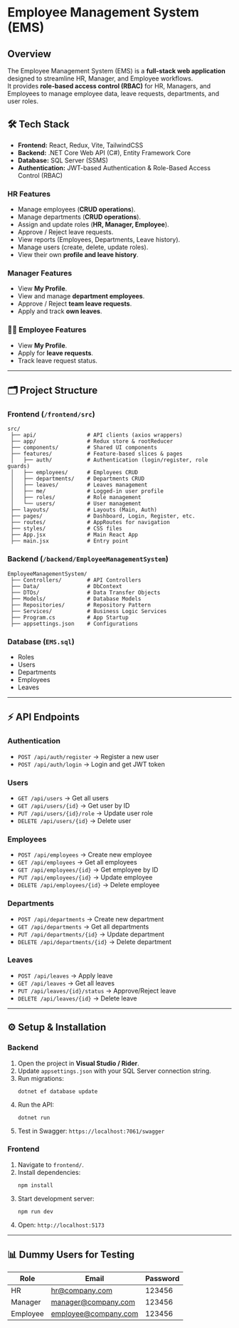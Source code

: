 # Employee Management System (EMS)

##  Overview
The Employee Management System (EMS) is a **full-stack web application** designed to streamline HR, Manager, and Employee workflows.  
It provides **role-based access control (RBAC)** for HR, Managers, and Employees to manage employee data, leave requests, departments, and user roles.

## 🛠️ Tech Stack
- **Frontend:** React, Redux, Vite, TailwindCSS  
- **Backend:** .NET Core Web API (C#), Entity Framework Core  
- **Database:** SQL Server (SSMS)  
- **Authentication:** JWT-based Authentication & Role-Based Access Control (RBAC)  

###  HR Features
- Manage employees (**CRUD operations**).  
- Manage departments (**CRUD operations**).  
- Assign and update roles (**HR, Manager, Employee**).  
- Approve / Reject leave requests.  
- View reports (Employees, Departments, Leave history).  
- Manage users (create, delete, update roles).  
- View their own **profile and leave history**.  

###   Manager Features
- View **My Profile**.  
- View and manage **department employees**.  
- Approve / Reject **team leave requests**.  
- Apply and track **own leaves**.  

### 👨‍🔧 Employee Features
- View **My Profile**.  
- Apply for **leave requests**.  
- Track leave request status.  

---

## 🗂️ Project Structure

### Frontend (`/frontend/src`)
```
src/
 ├── api/                # API clients (axios wrappers)
 ├── app/                # Redux store & rootReducer
 ├── components/         # Shared UI components
 ├── features/           # Feature-based slices & pages
 │   ├── auth/           # Authentication (login/register, role guards)
 │   ├── employees/      # Employees CRUD
 │   ├── departments/    # Departments CRUD
 │   ├── leaves/         # Leaves management
 │   ├── me/             # Logged-in user profile
 │   ├── roles/          # Role management
 │   └── users/          # User management
 ├── layouts/            # Layouts (Main, Auth)
 ├── pages/              # Dashboard, Login, Register, etc.
 ├── routes/             # AppRoutes for navigation
 ├── styles/             # CSS files
 ├── App.jsx             # Main React App
 ├── main.jsx            # Entry point
```

### Backend (`/backend/EmployeeManagementSystem`)
```
EmployeeManagementSystem/
 ├── Controllers/        # API Controllers
 ├── Data/               # DbContext
 ├── DTOs/               # Data Transfer Objects
 ├── Models/             # Database Models
 ├── Repositories/       # Repository Pattern
 ├── Services/           # Business Logic Services
 ├── Program.cs          # App Startup
 ├── appsettings.json    # Configurations
```

### Database (`EMS.sql`)
- Roles  
- Users  
- Departments  
- Employees  
- Leaves  

---

## ⚡ API Endpoints

### Authentication
- `POST /api/auth/register` → Register a new user  
- `POST /api/auth/login` → Login and get JWT token  

### Users
- `GET /api/users` → Get all users  
- `GET /api/users/{id}` → Get user by ID  
- `PUT /api/users/{id}/role` → Update user role  
- `DELETE /api/users/{id}` → Delete user  

### Employees
- `POST /api/employees` → Create new employee  
- `GET /api/employees` → Get all employees  
- `GET /api/employees/{id}` → Get employee by ID  
- `PUT /api/employees/{id}` → Update employee  
- `DELETE /api/employees/{id}` → Delete employee  

### Departments
- `POST /api/departments` → Create new department  
- `GET /api/departments` → Get all departments  
- `PUT /api/departments/{id}` → Update department  
- `DELETE /api/departments/{id}` → Delete department  

### Leaves
- `POST /api/leaves` → Apply leave  
- `GET /api/leaves` → Get all leaves  
- `PUT /api/leaves/{id}/status` → Approve/Reject leave  
- `DELETE /api/leaves/{id}` → Delete leave  

---

## ⚙️ Setup & Installation

### Backend
1. Open the project in **Visual Studio / Rider**.  
2. Update `appsettings.json` with your SQL Server connection string.  
3. Run migrations:  
   ```
   dotnet ef database update
   ```
4. Run the API:  
   ```
   dotnet run
   ```
5. Test in Swagger: `https://localhost:7061/swagger`

### Frontend
1. Navigate to `frontend/`.  
2. Install dependencies:  
   ```
   npm install
   ```
3. Start development server:  
   ```
   npm run dev
   ```
4. Open: `http://localhost:5173`

---

## 📊 Dummy Users for Testing
| Role      | Email                | Password   |
|-----------|----------------------|------------|
| HR        | hr@company.com       | 123456     |
| Manager   | manager@company.com  | 123456     |
| Employee  | employee@company.com | 123456     |

 


